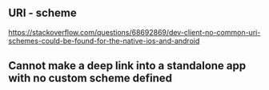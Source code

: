 ## URI - scheme

https://stackoverflow.com/questions/68692869/dev-client-no-common-uri-schemes-could-be-found-for-the-native-ios-and-android

## Cannot make a deep link into a standalone app with no custom scheme defined
